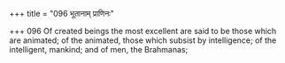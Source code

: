 +++
title = "096 भूतानाम् प्राणिनः"

+++
096	Of created beings the most excellent are said to be those which are animated; of the animated, those which subsist by intelligence; of the intelligent, mankind; and of men, the Brahmanas;